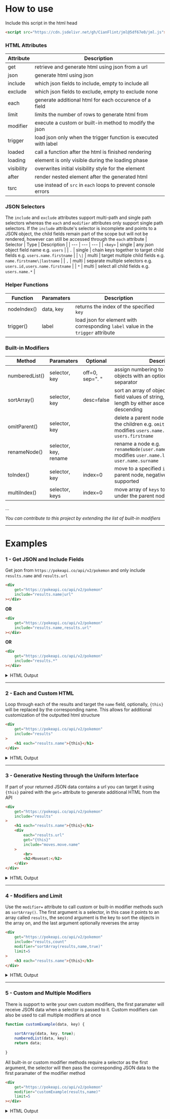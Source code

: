 # How to use
Include this script in the html head
```html
<script src="https://cdn.jsdelivr.net/gh/CianFlint/jml@5df67e0/jml.js"></script>
```

### HTML Attributes
| Attribute | Description |
| --- | --- |
| get | retrieve and generate html using json from a url |
| json | generate html using json |
| include | which json fields to include, empty to include all |
| exclude | which json fields to exclude, empty to exclude none |
| each | generate additional html for each occurence of a field |
| limit | limits the number of rows to generate html from |
| modifier | execute a custom or built-in method to modify the json |
| trigger | load json only when the trigger function is executed with label |
| loaded | call a function after the html is finished rendering |
| loading | element is only visible during the loading phase |
| visibility | overwrites initial visibility style for the element |
| after | render nested element after the generated html |
| tsrc | use instead of `src` in `each` loops to prevent console errors |

### JSON Selectors
The `include` and `exclude` attributes support multi-path and single path selectors whereas the `each` and `modifier` attributes only support single path selectors. If the `include` attribute's selector is incomplete and points to a JSON object, the child fields remain part of the scope but will not be rendered, however can still be accessed through the `each` attribute
| Selector | Type | Description |
| --- | --- | --- |
| `<key>` | single | any json object field name e.g. `users` |
| `.` | single | chain keys together to target child fields e.g. `users.name.firstname` |
| `\|` | multi | target multiple child fields e.g. `name.firstname\|lastname` |
| `,` | multi | separate multiple selectors e.g. `users.id,users.name.firstname` |
| `*` | multi | select all child fields e.g. `users.name.*` |

### Helper Functions
| Function | Paramaters | Description |
| --- | --- | --- |
| nodeIndex() | data, key | returns the index of the specified `key` |
| trigger() | label | load json for element with corresponding `label` value in the `trigger` attribute |

### Built-in Modifiers
| Method | Paramaters | Optional | Description |
| --- | --- | --- | --- |
| numberedList() | selector, key | off=0, <br>sep=". " | assign numbering to a field in an array of objects with an optional offset and separator |
| sortArray() | selector, key | desc=false | sort an array of objects by a key with field values of string, number, or array length by either ascending or descending |
| omitParent() | selector, key |  | delete a parent node while maintaining the children e.g. `omitParent(users,name)` modifies `users.name.firstname` to `users.firstname` |
| renameNode() | selector, key, rename |  | rename a node e.g. `renameNode(user.name,lastname,surname)` modifies `user.name.lastname` to `user.name.surname` |
| toIndex() | selector, key | index=0 | move to a specified `index` under the parent node, negative indexes are also supported |
| multiIndex() | selector, keys | index=0 | move array of `keys` to a specified `index` under the parent node |
...

*You can contribute to this project by extending the list of built-in modifiers*

<hr>

# Examples

### 1 - Get JSON and Include Fields
Get json from `https://pokeapi.co/api/v2/pokemon` and only include `results.name` and `results.url`
```html
<div
	get="https://pokeapi.co/api/v2/pokemon"
	include="results.name|url"
></div>
```
**OR**
```html
<div
	get="https://pokeapi.co/api/v2/pokemon"
	include="results.name,results.url"
></div>
```
**OR**
```html
<div
	get="https://pokeapi.co/api/v2/pokemon"
	include="results.*"
></div>
```

<details>
  <summary>HTML Output</summary>

```html
<div>
    <div class="results">
        <div class="row">
            <div class="name">bulbasaur</div>
            <div class="url">https://pokeapi.co/api/v2/pokemon/1/</div>
        </div>
        <div class="row">
            <div class="name">ivysaur</div>
            <div class="url">https://pokeapi.co/api/v2/pokemon/2/</div>
        </div>
        <div class="row">
            <div class="name">venusaur</div>
            <div class="url">https://pokeapi.co/api/v2/pokemon/3/</div>
        </div>
        <div class="row">
            <div class="name">charmander</div>
            <div class="url">https://pokeapi.co/api/v2/pokemon/4/</div>
        </div>

...

        <div class="row">
            <div class="name">raticate</div>
            <div class="url">https://pokeapi.co/api/v2/pokemon/20/</div>
        </div>
    </div>
</div>
```
  
</details>

<hr>

### 2 - Each and Custom HTML
Loop through each of the results and target the `name` field, optionally, `{this}` will be replaced by the corresponding name. This allows for additional customization of the outputted html structure
```html
<div
	get="https://pokeapi.co/api/v2/pokemon"
	include="results"
>
	<h1 each="results.name">{this}</h1>
</div>
```

<details>
  <summary>HTML Output</summary>

```html
<div>
    <div class="results">
        <div class="row">
            <h1>bulbasaur</h1>
        </div>
        <div class="row">
            <h1>ivysaur</h1>
        </div>
        <div class="row">
            <h1>venusaur</h1>
        </div>
        <div class="row">
            <h1>charmander</h1>
        </div>

...

        <div class="row">
            <h1>raticate</h1>
        </div>
    </div>
</div>
```
  
</details>

<hr>

### 3 - Generative Nesting through the Uniform Interface
If part of your returned JSON data contains a url you can target it using `{this}` paired with the `get=` attribute to generate additional HTML from the API
```html
<div
	get="https://pokeapi.co/api/v2/pokemon"
	include="results"
>
	<h1 each="results.name">{this}</h1>
	<div
		each="results.url"
		get="{this}"
		include="moves.move.name"
	>
		<br>
		<h2>Moveset:</h2>
	</div>
</div>
```

<details>
  <summary>HTML Output</summary>

```html
<div>
    <div class="results">
        <div class="row">
            <h1>bulbasaur</h1>
            <div>
                <br>
                <h2>Moveset:</h2>
                <div class="moves">
                    <div class="row">
                        <div class="move">
                            <div class="name">razor-wind</div>
                        </div>
                    </div>
                    <div class="row">
                        <div class="move">
                            <div class="name">swords-dance</div>
                        </div>
                    </div>
                    <div class="row">
                        <div class="move">
                            <div class="name">cut</div>
                        </div>
                    </div>
                    <div class="row">
                        <div class="move">
                            <div class="name">bind</div>
                        </div>
                    </div>
                    <div class="row">
                        <div class="move">
                            <div class="name">vine-whip</div>
                        </div>
                    </div>

...

```
  
</details>

<hr>

### 4 - Modifiers and Limit
Use the `modifier=` attribute to call custom or built-in modifier methods such as `sortArray()`. The first argument is a selector, in this case it points to an array called `results`, the second argument is the key to sort the objects in the array on, and the last argument optionally reverses the array
```html
<div
	get="https://pokeapi.co/api/v2/pokemon"
	include="results,count"
	modifier="sortArray(results,name,true)"
	limit=5
>
	<h3 each="results.name">{this}</h3>
</div>
```

<details>
  <summary>HTML Output</summary>

```html
<div>
    <div class="count">1302</div>
    <div class="results">
        <div class="row">
            <h3>weedle</h3>
        </div>
        <div class="row">
            <h3>wartortle</h3>
        </div>
        <div class="row">
            <h3>venusaur</h3>
        </div>
        <div class="row">
            <h3>squirtle</h3>
        </div>
        <div class="row">
            <h3>rattata</h3>
        </div>
    </div>
</div>
```
  
</details>

<hr>

### 5 - Custom and Multiple Modifiers
There is support to write your own custom modifiers, the first paramater will receive JSON data when a selector is passed to it. Custom modifiers can also be used to call multiple modifiers at once
```js
function customExample(data, key) {
	
	sortArray(data, key, true);
	numberedList(data, key);
	return data;
	
}
```
All built-in or custom modifier methods require a selector as the first argument, the selector will then pass the corresponding JSON data to the first paramater of the modifier method
```html
<div
	get="https://pokeapi.co/api/v2/pokemon"
	modifier="customExample(results,name)"
	limit=5
></div>
```

<details>
  <summary>HTML Output</summary>

```html
<div>
    <div class="count">1302</div>
    <div class="next">https://pokeapi.co/api/v2/pokemon?offset=20&amp;limit=20</div>
    <div class="previous"></div>
    <div class="results">
        <div class="row">
            <div class="name">1. weedle</div>
            <div class="url">https://pokeapi.co/api/v2/pokemon/13/</div>
        </div>
        <div class="row">
            <div class="name">2. wartortle</div>
            <div class="url">https://pokeapi.co/api/v2/pokemon/8/</div>
        </div>
        <div class="row">
            <div class="name">3. venusaur</div>
            <div class="url">https://pokeapi.co/api/v2/pokemon/3/</div>
        </div>
        <div class="row">
            <div class="name">4. squirtle</div>
            <div class="url">https://pokeapi.co/api/v2/pokemon/7/</div>
        </div>
        <div class="row">
            <div class="name">5. rattata</div>
            <div class="url">https://pokeapi.co/api/v2/pokemon/19/</div>
        </div>
    </div>
</div>
```
  
</details>
